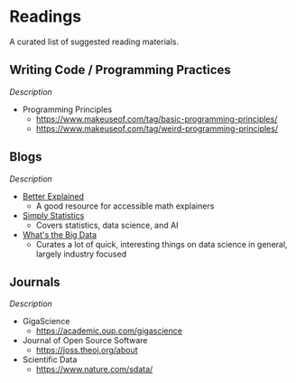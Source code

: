 # Readings

A curated list of suggested reading materials.

## Writing Code / Programming Practices
_Description_

- Programming Principles
  - https://www.makeuseof.com/tag/basic-programming-principles/
  - https://www.makeuseof.com/tag/weird-programming-principles/


## Blogs
_Description_

- [Better Explained](https://betterexplained.com)
  - A good resource for accessible math explainers
- [Simply Statistics](https://simplystatistics.org)
  - Covers statistics, data science, and AI
- [What's the Big Data](https://whatsthebigdata.com)
  - Curates a lot of quick, interesting things on data science in general, largely industry focused


## Journals
_Description_

- GigaScience
  - https://academic.oup.com/gigascience
- Journal of Open Source Software
  - https://joss.theoj.org/about
- Scientific Data
  - https://www.nature.com/sdata/
  

